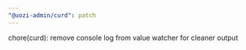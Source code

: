 ```yaml
---
"@uozi-admin/curd": patch
---
```


chore(curd): remove console log from value watcher for cleaner output
